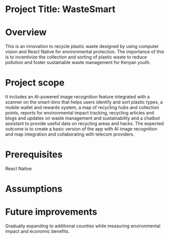 # Project Title: WasteSmart

# Overview
This is an innovation to recycle plastic waste designed by using computer vision and React Native for environmental protection. The importance of this is to incentivize the collection and sorting of plastic waste to reduce pollution and foster sustainable waste management for Kenyan youth. 

# Project scope 
It includes an AI-powered image recognition feature integrated with a scanner on the smart-bins that helps users identify and
sort plastic types, a mobile wallet and rewards system, a map of
recycling hubs and collection points, reports for environmental impact tracking,
recycling articles and blogs and updates on waste management and sustainability and a chatbot
assistant to provide useful data on recycling areas and hacks. The expected outcome is to create a basic version of the app with AI image recognition
and map integration and collaborating with telecom providers. 

# Prerequisites
React Native

# Assumptions

# Future improvements 
Gradually expanding to additional counties while measuring environmental impact and economic
benefits.
